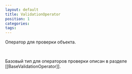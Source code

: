 ```yaml
---
layout: default
title: ValidationOperator
position: 1
categories: 
tags: 
---
```


Оператор для проверки объекта.

   

Базовый тип для операторов проверки описан в разделе [[BaseValidationOperator]].

   



 

 

